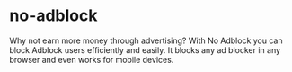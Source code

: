# no-adblock
Why not earn more money through advertising? With No Adblock you can block Adblock users efficiently and easily. It blocks any ad blocker in any browser and even works for mobile devices.
